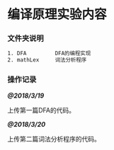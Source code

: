 # 编译原理实验内容

### 文件夹说明

```txt
1. DFA         DFA的编程实现
2. mathLex     词法分析程序
```

### 操作记录

***@2018/3/19***

上传第一篇DFA的代码。

***@2018/3/20***

上传第二篇词法分析程序的代码。